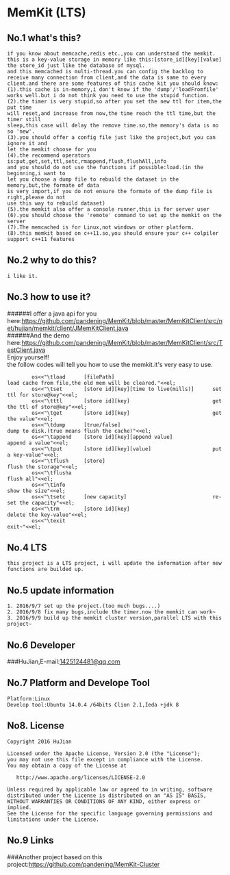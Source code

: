 MemKit (LTS)
===========================
No.1 what's this?
--------------------------
```
if you know about memcache,redis etc.,you can understand the memkit.      
this is a key-value storage in memory like this:[store_id][key][value]    
the store_id just like the database of mysql.   
and this memcached is multi-thread.you can config the backlog to    
receive many connection from client,and the data is same to every   
client.and there are some features of this cache kit you should know:   
(1).this cache is in-memory,i don't know if the 'dump'/'loadFromfile' 
works well.but i do not think you need to use the stupid function.    
(2).the timer is very stupid,so after you set the new ttl for item,the put time   
will reset,and increase from now,the time reach the ttl time,but the timer still  
sleep,this case will delay the remove time.so,the memory's data is no so 'new'. 
(3).you should offer a config file just like the project,but you can ignore it and    
let the memkit choose for you   
(4).the recommend operators is:put,get,set,ttl,setc,rmappend,flush,flushAll,info    
and you should do not use the functions if possible:load.(in the beginning,i want to    
let you choose a dump file to rebuild the dataset in the memory,but,the formate of data   
is very import,if you do not ensure the formate of the dump file is right,please do not   
use this way to rebuild dataset)    
(5).the memkit also offer a console runner,this is for server user    
(6).you should choose the 'remote' command to set up the memkit on the server   
(7).The memcached is for Linux,not windows or other platform.   
(8).this memkit based on c++11.so,you should ensure your c++ colpiler support c++11 features    

```

No.2 why to do this?
-------------------------
```
i like it.  
```

No.3 how to use it?
-------------------------
######I offer a java api for you here:<https://github.com/pandening/MemKit/blob/master/MemKitClient/src/net/hujian/memkit/client/JMemKitClient.java>     
######And the demo here:<https://github.com/pandening/MemKit/blob/master/MemKitClient/src/TestClient.java>      
  Enjoy yourself!       
  the follow codes will tell you how to use the memkit.it's very easy to use.   
```
        os<<"\tload      [filePath]                                load cache from file,the old mem will be cleared."<<el;
        os<<"\tset       [store id][key][time to live(mills)]      set ttl for store@key"<<el;
        os<<"\tttl       [store id][key]                           get the ttl of store@key"<<el;
        os<<"\tget       [store id][key]                           get the value"<<el;
        os<<"\tdump      [true/false]                              dump to disk.(true means flush the cache)"<<el;
        os<<"\tappend    [store id][key][append value]             append a value"<<el;
        os<<"\tput       [store id][key][value]                    put a key-value"<<el;
        os<<"\tflush     [store]                                   flush the storage"<<el;
        os<<"\tflusha                                              flush all"<<el;
        os<<"\tinfo                                                show the size"<<el;
        os<<"\tsetc      [new capacity]                            re-set the capacity"<<el;
        os<<"\trm        [store id][key]                           delete the key-value"<<el;
        os<<"\texit                                                exit~"<<el;

```
No.4 LTS 
--------------------------
```
this project is a LTS project, i will update the information after new  
functions are builded up.     
```
No.5 update information
-------------------------
```
1. 2016/9/7 set up the project.(too much bugs....)      
2. 2016/9/8 fix many bugs,include the timer.now the memkit can work~      
3. 2016/9/9 build up the memkit cluster version,parallel LTS with this project~
```

No.6 Developer
------------------------
###HuJian,E-mail:<1425124481@qq.com>  

No.7 Platform and Develope Tool
--------------------------------
```
Platform:Linux
Develop tool:Ubuntu 14.0.4 /64bits Clion 2.1,Ieda +jdk 8
```

No8. License
------------------------
```
Copyright 2016 HuJian

Licensed under the Apache License, Version 2.0 (the "License");
you may not use this file except in compliance with the License.
You may obtain a copy of the License at

   http://www.apache.org/licenses/LICENSE-2.0

Unless required by applicable law or agreed to in writing, software
distributed under the License is distributed on an "AS IS" BASIS,
WITHOUT WARRANTIES OR CONDITIONS OF ANY KIND, either express or implied.
See the License for the specific language governing permissions and
limitations under the License.
```

No.9 Links
--------------------------------
###Another project based on this project:<https://github.com/pandening/MemKit-Cluster>    
